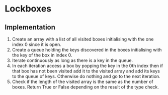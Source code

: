 # Lockboxes
## Implementation
1. Create an array with a list of all visited boxes initialising
with the one index 0 since it is open.
2. Create a queue holding the keys discovered in the boxes
initialising with the key of the box in index 0.
3. Iterate continuously as long as there is a key in the queue.
4. In each iteration access a box by popping the key in the 0th index
then if that box has not been visited add it to the visited array and add
its keys to the queue of keys. Otherwise do nothing and go to the next
iteration.
5. Check if the length of the visited array is the same as the number of
boxes. Return True or False depending on the result of the type check.